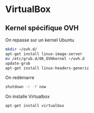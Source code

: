 VirtualBox
==========

Kernel spécifique OVH
---------------------

On repasse sur un kernel Ubuntu
```bash
mkdir ~/ovh.d/
apt-get install linux-image-server
mv /etc/grub.d/06_OVHkernel ~/ovh.d
update-grub
apt-get install linux-headers-generic
```

On redémarre
```bash
shutdown -r -f now
```

On installe Virtualbox
```bash
apt-get install virtualbox
```
